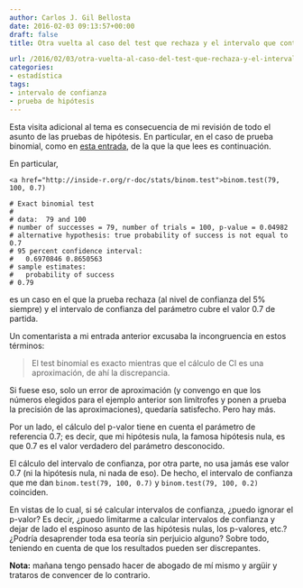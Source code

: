 ```yaml
---
author: Carlos J. Gil Bellosta
date: 2016-02-03 09:13:57+00:00
draft: false
title: Otra vuelta al caso del test que rechaza y el intervalo que contiene

url: /2016/02/03/otra-vuelta-al-caso-del-test-que-rechaza-y-el-intervalo-que-contiene/
categories:
- estadística
tags:
- intervalo de confianza
- prueba de hipótesis
---
```


Esta visita adicional al tema es consecuencia de mi revisión de todo el asunto de las pruebas de hipótesis. En particular, en el caso de prueba binomial, como en [esta entrada](http://www.datanalytics.com/2016/01/29/el-test-rechaza-pero-el-intervalo-contiene-contraejemplos/), de la que la que lees es continuación.

En particular,



    <a href="http://inside-r.org/r-doc/stats/binom.test">binom.test(79, 100, 0.7)

    # Exact binomial test
    #
    # data:  79 and 100
    # number of successes = 79, number of trials = 100, p-value = 0.04982
    # alternative hypothesis: true probability of success is not equal to 0.7
    # 95 percent confidence interval:
    #   0.6970846 0.8650563
    # sample estimates:
    #   probability of success
    # 0.79



es un caso en el que la prueba rechaza (al nivel de confianza del 5% siempre) y el intervalo de confianza del parámetro cubre el valor 0.7 de partida.

Un comentarista a mi entrada anterior excusaba la incongruencia en estos términos:



<blockquote>El test binomial es exacto mientras que el cálculo de CI es una aproximación, de ahí la discrepancia.</blockquote>



Si fuese eso, solo un error de aproximación (y convengo en que los números elegidos para el ejemplo anterior son limítrofes y ponen a prueba la precisión de las aproximaciones), quedaría satisfecho. Pero hay más.

Por un lado, el cálculo del p-valor tiene en cuenta el parámetro de referencia 0.7; es decir, que mi hipótesis nula, la famosa hipótesis nula, es que 0.7 es el valor verdadero del parámetro desconocido.

El cálculo del intervalo de confianza, por otra parte, no usa jamás ese valor 0.7 (ni la hipótesis nula, ni nada de eso). De hecho, el intervalo de confianza que me dan `binom.test(79, 100, 0.7)` y `binom.test(79, 100, 0.2)` coinciden.

En vistas de lo cual, si sé calcular intervalos de confianza, ¿puedo ignorar el p-valor? Es decir, ¿puedo limitarme a calcular intervalos de confianza y dejar de lado el espinoso asunto de las hipótesis nulas, los p-valores, etc.? ¿Podría desaprender toda esa teoría sin perjuicio alguno? Sobre todo, teniendo en cuenta de que los resultados pueden ser discrepantes.

**Nota:** mañana tengo pensado hacer de abogado de mí mismo y argüir y trataros de convencer de lo contrario.
